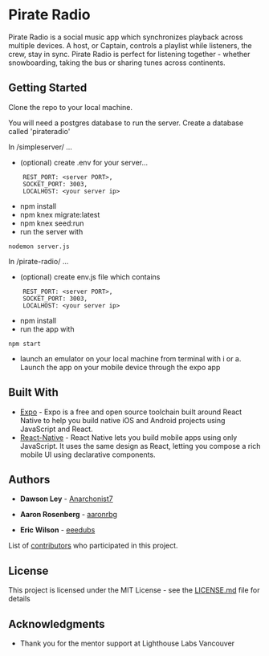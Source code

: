 # Pirate Radio

Pirate Radio is a social music app which synchronizes playback across multiple devices. A host, or Captain, controls a playlist while listeners, the crew, stay in sync. Pirate Radio is perfect for listening together - whether snowboarding, taking the bus or sharing tunes across continents.

## Getting Started

Clone the repo to your local machine.

You will need a postgres database to run the server. Create a database called 'pirateradio'

In /simpleserver/ ...
* (optional) create .env for your server...
```
    REST_PORT: <server PORT>,
    SOCKET_PORT: 3003,
    LOCALHOST: <your server ip>
```
* npm install
* npm knex migrate:latest
* npm knex seed:run
* run the server with 
```
nodemon server.js
```

In /pirate-radio/ ...
* (optional) create env.js file which contains
```
    REST_PORT: <server PORT>,
    SOCKET_PORT: 3003,
    LOCALHOST: <your server ip>
```
* npm install
* run the app with 
```
npm start
```
* launch an emulator on your local machine from terminal with i or a. Launch the app on your mobile device through the expo app

## Built With

* [Expo](https://expo.io/) - Expo is a free and open source toolchain built around React Native to help you build native iOS and Android projects using JavaScript and React.
* [React-Native](https://facebook.github.io/react-native/) - React Native lets you build mobile apps using only JavaScript. It uses the same design as React, letting you compose a rich mobile UI using declarative components.

## Authors

* **Dawson Ley** - [Anarchonist7](https://github.com/Anarchonist7)

* **Aaron Rosenberg** - [aaronrbg](https://github.com/aaronrbg)

* **Eric Wilson** - [eeedubs](https://github.com/eeedubs)

List of [contributors](https://github.com/Anarchonist7/Fresh_Radio/graphs/contributors) who participated in this project.

## License

This project is licensed under the MIT License - see the [LICENSE.md](LICENSE.md) file for details

## Acknowledgments

* Thank you for the mentor support at Lighthouse Labs Vancouver
